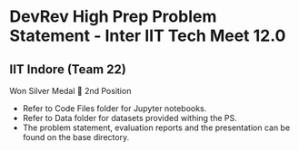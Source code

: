 # DevRev High Prep Problem Statement - Inter IIT Tech Meet 12.0
## IIT Indore (Team 22)<br>

 Won Silver Medal 🥈 2nd Position

* Refer to Code Files folder for Jupyter notebooks.
* Refer to Data folder for datasets provided withing the PS.
* The problem statement, evaluation reports and the presentation can be found on the base directory.
